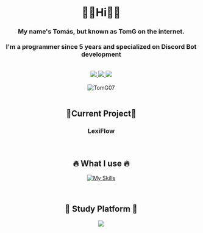 <h1 align="center">👋🏻Hi👋🏻</h1>
<h3 align="center">My name's Tomás, but known as TomG on the internet.<br><br>I'm a programmer since 5 years and specialized on Discord Bot development</h2>

<br>

 <div align="center">
    <a href="https://discord.com/users/541030181616222218">
        <img src="https://img.shields.io/badge/Discord-7289DA?style=for-the-badge&logo=discord&logoColor=white"/>
    </a>
    <a href="https://www.instagram.com/_.fraza0._/">
        <img src="https://img.shields.io/badge/Instagram-E4405F?style=for-the-badge&logo=instagram&logoColor=white"/>
    </a>
    <a href="https://x.com/tomfraza0">
        <img src="https://img.shields.io/badge/Twitter-1DA1F2?style=for-the-badge&logo=twitter&logoColor=white"/>
    </a>
</div>

<br>

<div>
  <div align="center">
  <img src="https://github-widgetbox.vercel.app/api/profile?username=TomG07&data=followers,repositories,stars,commits&theme=darkmode&align=center" alt="TomG07"/>
</div>

<br>

<h2 align="center">🧪Current Project🧪</h2>
<h3 align="center">LexiFlow</h3>

<br>

<h2 align="center">🔥 What I use 🔥</h2>
<p align="center">
    <a href="https://github.com/TomG07/">
       <img align="center" src="https://skillicons.dev/icons?i=css,discord,bots,discordjs,express,figma,git,github,heroku,html,js,mongodb,netlify,nodejs,npm,postman,react,ts,vercel,vscode,vite&theme=dark&perline=9"alt="My Skills"/> 
    </a>
</p>
<br>

<h2 align="center">🚀 Study Platform 🚀</h2>
<div align="center">
    <img src="https://img.shields.io/badge/Udemy-EC5252?style=for-the-badge&logo=Udemy&logoColor=white"/>
</div>
